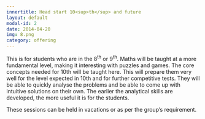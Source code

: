 ```yaml
---
innertitle: Head start 10<sup>th</sup> and future
layout: default
modal-id: 2
date: 2014-04-20
img: 8.png
category: offering
---
```


This is for students who are in the 8<sup>th</sup> or 9<sup>th</sup>. Maths will be taught at a more fundamental level, making it interesting with puzzles and games. The core concepts needed for 10th will be taught here. This will prepare them very well for the level expected in 10th and for further competitive tests. They will be able to quickly analyse the problems and be able to come up with intuitive solutions on their own. The earlier the analytical skills are developed, the more useful it is for the students.


These sessions can be held in vacations or as per the group’s requirement.